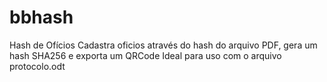 # bbhash
Hash de Ofícios 
Cadastra oficios através do hash do arquivo PDF, gera um hash SHA256 e exporta um QRCode
Ideal para uso com o arquivo protocolo.odt 

